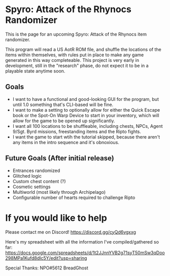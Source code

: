 # Spyro: Attack of the Rhynocs Randomizer

This is the page for an upcoming Spyro: Attack of the Rhynocs item randomizer.

This program will read a US AotR ROM file, and shuffle the locations of the items within themselves, with rules put in place to make any game generated in this way completeable.
This project is very early in development, still in the "research" phase, do not expect it to be in a playable state anytime soon.

## Goals
 - I want to have a functional and good-looking GUI for the program, but until 1.0 something that's CLI-based will be fine.
 - I want to make a setting to optionally allow for either the Quick Escape book or the Spot-On Warp Device to start in your inventory, which will allow for the game to be opened up significantly.
 - I want all 100 locations to be shuffleable, including chests, NPCs, Agent 9/Sgt. Byrd missions, freestanding items and the Ripto fights.
 - I want the game to start wtih the tutorial skipped, because there aren't any items in the intro sequence and it's obnoxious.

## Future Goals (After initial release)
 - Entrances randomized
 - Glitched logic
 - Custom chest content (?)
 - Cosmetic settings
 - Multiworld (most likely through Archipelago)
 - Configurable number of hearts required to challenge Ripto

# If you would like to help
Please contact me on Discord!
https://discord.gg/cyQd6vgxxg

Here's my spreadsheet with all the information I've compiled/gathered so far:
https://docs.google.com/spreadsheets/d/1t2JJnnYVB2g71syT50mSw3qDoo298MPa1Kufd8dIc5Y/edit?usp=sharing


Special Thanks:
NPO#5612
BreadGhost
